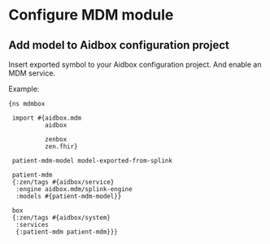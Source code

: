 # Configure MDM module

## Add model to Aidbox configuration project

Insert exported symbol to your Aidbox configuration project. And enable an MDM service.

Example:

```
{ns mdmbox

 import #{aidbox.mdm
          aidbox

          zenbox
          zen.fhir}

 patient-mdm-model model-exported-from-splink

 patient-mdm
 {:zen/tags #{aidbox/service}
  :engine aidbox.mdm/splink-engine
  :models #{patient-mdm-model}}

 box
 {:zen/tags #{aidbox/system}
  :services
  {:patient-mdm patient-mdm}}}
```
